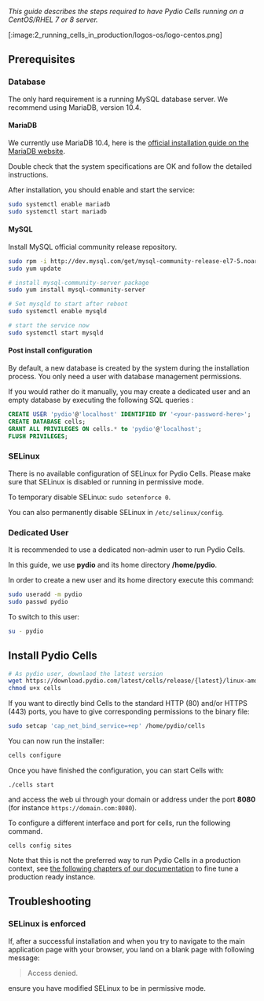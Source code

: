 _This guide describes the steps required to have Pydio Cells running on a CentOS/RHEL 7 or 8 server._

[:image:2_running_cells_in_production/logos-os/logo-centos.png]

## Prerequisites

### Database

The only hard requirement is a running MySQL database server. We recommend using MariaDB, version 10.4.

#### MariaDB

We currently use MariaDB 10.4, here is the [official installation guide on the MariaDB website](https://downloads.mariadb.org/mariadb/repositories/#distro=CentOS&version=10.4&distro_release=centos8-amd64--centos8).

Double check that the system specifications are OK and follow the detailed instructions.

After installation, you should enable and start the service:

```sh
sudo systemctl enable mariadb
sudo systemctl start mariadb
```

#### MySQL

Install MySQL official community release repository.

```bash
sudo rpm -i http://dev.mysql.com/get/mysql-community-release-el7-5.noarch.rpm
sudo yum update

# install mysql-community-server package
sudo yum install mysql-community-server

# Set mysqld to start after reboot
sudo systemctl enable mysqld

# start the service now
sudo systemctl start mysqld
```

#### Post install configuration

By default, a new database is created by the system during the installation process. You only need a user with database management permissions.

If you would rather do it manually, you may create a dedicated user and an empty database by executing the following SQL queries :

```SQL
CREATE USER 'pydio'@'localhost' IDENTIFIED BY '<your-password-here>';
CREATE DATABASE cells;
GRANT ALL PRIVILEGES ON cells.* to 'pydio'@'localhost';
FLUSH PRIVILEGES;
```

### SELinux

There is no available configuration of SELinux for Pydio Cells. Please make sure that SELinux is disabled or running in permissive mode.

To temporary disable SELinux: `sudo setenforce 0`.

You can also permanently disable SELinux in `/etc/selinux/config`.

### Dedicated User

It is recommended to use a dedicated non-admin user to run Pydio Cells.

In this guide, we use **pydio** and its home directory **/home/pydio**.

In order to create a new user and its home directory execute this command:

```sh
sudo useradd -m pydio
sudo passwd pydio
```

To switch to this user:

```sh
su - pydio
```

## Install Pydio Cells

```sh
# As pydio user, downlaod the latest version
wget https://download.pydio.com/latest/cells/release/{latest}/linux-amd64/cells
chmod u+x cells
```

If you want to directly bind Cells to the standard HTTP (80) and/or HTTPS (443) ports, you have to give corresponding permissions to the binary file:

```sh
sudo setcap 'cap_net_bind_service=+ep' /home/pydio/cells
```

You can now run the installer:

```sh
cells configure
```


Once you have finished the configuration, you can start Cells with:

```
./cells start
```

and access the web ui through your domain or address under the port **8080** (for instance `https://domain.com:8080`).


To configure a different interface and port for cells, run the following command.

```
cells config sites
```

Note that this is not the preferred way to run Pydio Cells in a production context, see [the following chapters of our documentation](./running-cells-service) to fine tune a production ready instance.

## Troubleshooting

### SELinux is enforced

If, after a successful installation and when you try to navigate to the main application page with your browser, you land on a blank page with following message:

> Access denied.

ensure you have modified SELinux to be in permissive mode.
